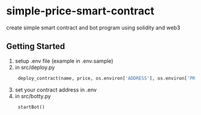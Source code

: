 # simple-price-smart-contract
create simple smart contract and bot program using solidity and web3

## Getting Started
1. setup .env file (example in .env.sample)
2. in src/deploy.py
   ```python
    deploy_contract(name, price, os.environ['ADDRESS'], os.environ['PRIVATE_KEY'])
   ```
3. set your contract address in .env
4. in src/botty.py
   ```python
    startBot()
   ```
